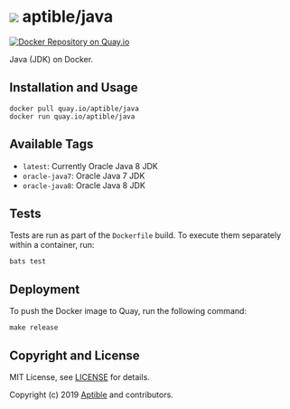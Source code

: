 # ![](https://gravatar.com/avatar/11d3bc4c3163e3d238d558d5c9d98efe?s=64) aptible/java

[![Docker Repository on Quay.io](https://quay.io/repository/aptible/java/status)](https://quay.io/repository/aptible/java)

Java (JDK) on Docker.

## Installation and Usage

    docker pull quay.io/aptible/java
    docker run quay.io/aptible/java

## Available Tags

* `latest`: Currently Oracle Java 8 JDK
* `oracle-java7`: Oracle Java 7 JDK
* `oracle-java8`: Oracle Java 8 JDK

## Tests

Tests are run as part of the `Dockerfile` build. To execute them separately within a container, run:

    bats test

## Deployment

To push the Docker image to Quay, run the following command:

    make release

## Copyright and License

MIT License, see [LICENSE](LICENSE.md) for details.

Copyright (c) 2019 [Aptible](https://www.aptible.com) and contributors.

